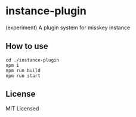 # instance-plugin
(experiment) A plugin system for misskey instance

## How to use
```
cd ./instance-plugin
npm i
npm run build
npm run start
```

## License
MIT Licensed
